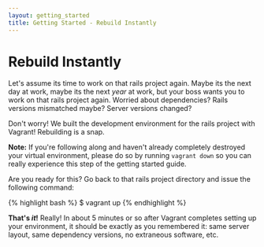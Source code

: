 ```yaml
---
layout: getting_started
title: Getting Started - Rebuild Instantly
---
```

# Rebuild Instantly

Let's assume its time to work on that rails project again. Maybe
its the next day at work, maybe its the next _year_ at work, but
your boss wants you to work on that rails project again. Worried
about dependencies? Rails versions mismatched maybe? Server versions
changed?

Don't worry! We built the development environment for the rails
project with Vagrant! Rebuilding is a snap.

**Note:** If you're following along and haven't already completely
destroyed your virtual environment, please do so by running
`vagrant down` so you can really experience this step of the
getting started guide.

Are you ready for this? Go back to that rails project directory
and issue the following command:

{% highlight bash %}
$ vagrant up
{% endhighlight %}

**That's _it_!** Really! In about 5 minutes or so after Vagrant
completes setting up your environment, it should be exactly as
you remembered it: same server layout, same dependency versions,
no extraneous software, etc.